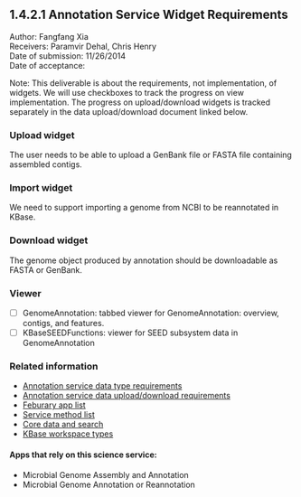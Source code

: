 1.4.2.1 Annotation Service Widget Requirements
------------------------------------------------------------------------------

Author: Fangfang Xia  
Receivers: Paramvir Dehal, Chris Henry  
Date of submission: 11/26/2014  
Date of acceptance:   

Note: This deliverable is about the requirements, not implementation,
of widgets. We will use checkboxes to track the progress on view
implementation. The progress on upload/download widgets is tracked
separately in the data upload/download document linked below. 

### Upload widget

The user needs to be able to upload a GenBank file or FASTA file
containing assembled contigs.

### Import widget

We need to support importing a genome from NCBI to be reannotated in KBase.

### Download widget

The genome object produced by annotation should be downloadable as
FASTA or GenBank.

### Viewer 

- [ ] GenomeAnnotation: tabbed viewer for GenomeAnnotation: overview, contigs, and features.
- [ ] KBaseSEEDFunctions: viewer for SEED subsystem data in GenomeAnnotation

### Related information

- [Annotation service data type requirements](https://github.com/levinas/WBS-Science-Service-Deliverables/blob/master/1.4.2.1-Annotation-Service-Data-Type-Requirements.md)
- [Annotation service data upload/download requirements](https://github.com/levinas/WBS-Science-Service-Deliverables/blob/master/1.4.2.1-Annotation-Service-Data-Upload-Download-Requirements.md)
- [Feburary app list](https://docs.google.com/spreadsheets/d/1jIyMrAnG1GJP6i0qgFmah9cM51BpcpvC-SAmPaJArM4/edit#gid=0)
- [Service method list](https://docs.google.com/spreadsheets/d/1XeYR-ZFsldHVB7I8yPkP-aGPlzXqY7cU1gTArRXZs78/edit?usp=sharing)
- [Core data and search](https://docs.google.com/spreadsheets/d/1auAfLVc1ogs6SBOIAqCp6GG8gUr19b-gW2VqSBAA7jo/edit#gid=940808100)
- [KBase workspace types](http://narrative.kbase.us/functional-site/#/spec/storage/0)

#### Apps that rely on this science service:

- Microbial Genome Assembly and Annotation
- Microbial Genome Annotation or Reannotation


